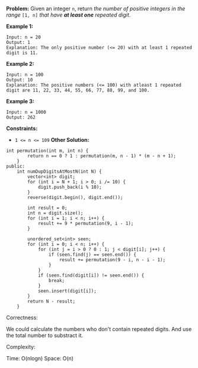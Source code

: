 **Problem:**
Given an integer `n`, return *the number of positive integers in the range* `[1, n]` *that have **at least one** repeated digit*.

 

**Example 1:**

```
Input: n = 20
Output: 1
Explanation: The only positive number (<= 20) with at least 1 repeated digit is 11.
```

**Example 2:**

```
Input: n = 100
Output: 10
Explanation: The positive numbers (<= 100) with atleast 1 repeated digit are 11, 22, 33, 44, 55, 66, 77, 88, 99, and 100.
```

**Example 3:**

```
Input: n = 1000
Output: 262
```

 

**Constraints:**

- `1 <= n <= 109`
**Other Solution:**
```
int permutation(int m, int n) {
        return n == 0 ? 1 : permutation(m, n - 1) * (m - n + 1);
    }
public:
    int numDupDigitsAtMostN(int N) {
        vector<int> digit;
        for (int i = N + 1; i > 0; i /= 10) {
            digit.push_back(i % 10);
        }
        reverse(digit.begin(), digit.end());
        
        int result = 0;
        int n = digit.size();
        for (int i = 1; i < n; i++) {
            result += 9 * permutation(9, i - 1);
        }
        
        unordered_set<int> seen;
        for (int i = 0; i < n; i++) {
            for (int j = i > 0 ? 0 : 1; j < digit[i]; j++) {
                if (seen.find(j) == seen.end()) {
                    result += permutation(9 - i, n - i - 1);
                }
            }
            if (seen.find(digit[i]) != seen.end()) {
                break;
            }
            seen.insert(digit[i]);
        }
        return N - result;
    }
```
Correctness:

We could calculate the numbers who don't contain repeated digits. And use the total number to substract it.

Complexity:

Time: O(nlogn)
Space: O(n)